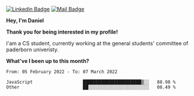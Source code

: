 [![Linkedin Badge](https://img.shields.io/badge/-LinkedIn-0e76a8?style=flat-square&logo=Linkedin&logoColor=white)](https://www.linkedin.com/in/daniel-negi-592ba3223/)
[![Mail Badge](https://img.shields.io/badge/Gmail-D14836?style=flat-square&logo=gmail&logoColor=white)](mailto:daniel.ravi.negi@googlemail.com)

**Hey, I'm Daniel**

**Thank you for being interested in my profile!**

I'am a CS student, currently working at the general students' committee of paderborn univeristy.

**What've I been up to this month?** 

<!--START_SECTION:waka-->

```text
From: 05 February 2022 - To: 07 March 2022

JavaScript                   ██████████████████████▒░░   88.98 %
Other                        ██░░░░░░░░░░░░░░░░░░░░░░░   08.49 %
```

<!--END_SECTION:waka-->
